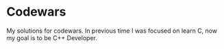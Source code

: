 # Codewars
My solutions for codewars. In previous time I was focused on learn C, now my goal is to be C++ Developer.
